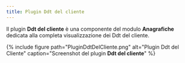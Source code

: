 ```yaml
---
title: Plugin Ddt del cliente
---
```


Il plugin **Ddt del cliente** è una componente del modulo **Anagrafiche** dedicata alla completa visualizzazione dei Ddt del cliente.

{% include figure path="PluginDdtDelCliente.png" alt="Plugin Ddt del Cliente" caption="Screenshot del plugin **Ddt del cliente**" %}







